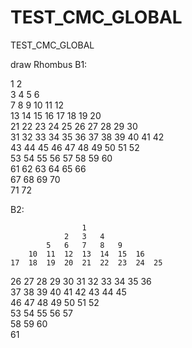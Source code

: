 # TEST_CMC_GLOBAL
TEST_CMC_GLOBAL

draw Rhombus
B1: 

1                                                      2    
3    4                                            5    6    
7    8    9                                  10   11   12   
13   14   15   16                       17   18   19   20   
21   22   23   24   25             26   27   28   29   30   
31   32   33   34   35   36   37   38   39   40   41   42   
43   44   45   46   47             48   49   50   51   52   
53   54   55   56                       57   58   59   60   
61   62   63                                 64   65   66   
67   68                                           69   70   
71                                                     72   


B2: 

                    1   
                2   3   4   
            5   6   7   8   9   
        10  11  12  13  14  15  16  
    17  18  19  20  21  22  23  24  25  
26  27  28  29  30  31  32  33  34  35  36  
    37  38  39  40  41  42  43  44  45  
        46  47  48  49  50  51  52  
            53  54  55  56  57  
                58  59  60  
                    61  